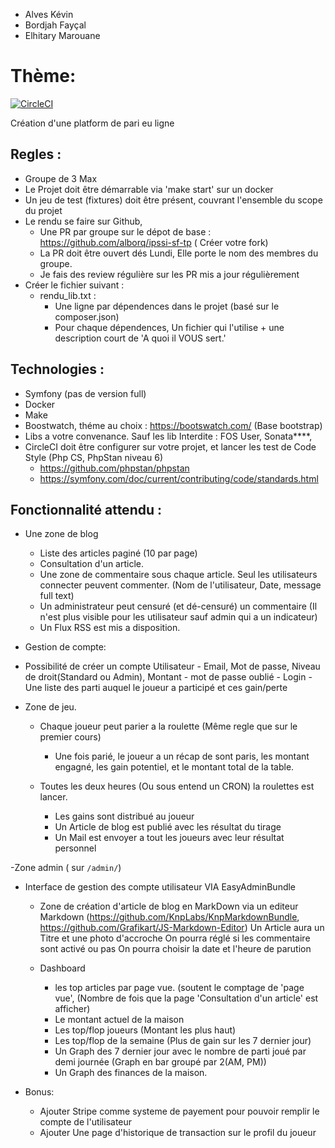 + Alves Kévin
+ Bordjah Fayçal
+ Elhitary Marouane
# Thème: 
[![CircleCI](https://circleci.com/gh/alborq/ipssi-sf-tp.svg?style=svg)](https://circleci.com/gh/alborq/ipssi-sf-tp) 

Création d'une platform de pari eu ligne

## Regles : 
  - Groupe de 3 Max
  - Le Projet doit être démarrable via 'make start' sur un docker
  - Un jeu de test (fixtures) doit être présent, couvrant l'ensemble du scope du projet
  - Le rendu se faire sur Github,
	- Une PR par groupe sur le dépot de base : https://github.com/alborq/ipssi-sf-tp ( Créer votre fork)
	- La PR doit être ouvert dés Lundi, Elle porte le nom des membres du groupe.
	- Je fais des review régulière sur les PR mis a jour régulièrement		
  - Créer le fichier suivant :
    - rendu_lib.txt :
       - Une ligne par dépendences dans le projet (basé sur le composer.json)
       - Pour chaque dépendences, Un fichier qui l'utilise + une description court de 'A quoi il VOUS sert.'


## Technologies : 
  - Symfony (pas de version full) 
  - Docker
  - Make
  - Boostwatch, théme au choix : https://bootswatch.com/ (Base bootstrap)
  - Libs a votre convenance. Sauf les lib Interdite : FOS User, Sonata****, 
  - CircleCI doit être configurer sur votre projet, et lancer les test de Code Style (Php CS, PhpStan niveau 6)
    - https://github.com/phpstan/phpstan
    - https://symfony.com/doc/current/contributing/code/standards.html  


## Fonctionnalité attendu : 
  - Une zone de blog
	  - Liste des articles paginé (10 par page)
	  - Consultation d'un article.
	  - Une zone de commentaire sous chaque article. Seul les utilisateurs connecter peuvent commenter.
	  	(Nom de l'utilisateur, Date, message full text) 
	  - Un administrateur peut censuré (et dé-censuré) un commentaire (Il n'est plus visible pour les utilisateur sauf admin qui a un indicateur) 
	  - Un Flux RSS est mis a disposition. 

  - Gestion de compte: 
   - Possibilité de créer un compte Utilisateur - Email, Mot de passe, Niveau de droit(Standard ou Admin), Montant
    - mot de passe oublié
    - Login
    - Une liste des parti auquel le joueur a participé et ces gain/perte

  - Zone de jeu. 
    - Chaque joueur peut parier a la roulette (Même regle que sur le premier cours)
      - Une fois parié, le joueur a un récap de sont paris, les montant engagné, les gain potentiel, et le montant total de la table. 

	- Toutes les deux heures (Ou sous entend un CRON) la roulettes est lancer.
		- Les gains sont distribué au joueur
		- Un Article de blog est publié avec les résultat du tirage
		- Un Mail est envoyer a tout les joueurs avec leur résultat personnel

  -Zone admin ( sur `/admin/`)
  - Interface de gestion des compte utilisateur VIA EasyAdminBundle 
	- Zone de création d'article de blog en MarkDown via un editeur Markdown (https://github.com/KnpLabs/KnpMarkdownBundle, https://github.com/Grafikart/JS-Markdown-Editor)
		Un Article aura un Titre et une photo d'accroche
		On pourra réglé si les commentaire sont activé ou pas
		On pourra choisir la date et l'heure de parution

	- Dashboard 
		- les top articles par page vue. (soutent le comptage de 'page vue', (Nombre de fois que la page 'Consultation d'un article' est afficher)
		- Le montant actuel de la maison
		- Les top/flop joueurs (Montant les plus haut)
		- Les top/flop de la semaine (Plus de gain sur les 7 dernier jour)
		- Un Graph des 7 dernier jour avec le nombre de parti joué par demi journée (Graph en bar groupé par 2(AM, PM))
		- Un Graph des finances de la maison. 

- Bonus: 
	- Ajouter Stripe comme systeme de payement pour pouvoir remplir le compte de l'utilisateur
	- Ajouter Une page d'historique de transaction sur le profil du joueur

